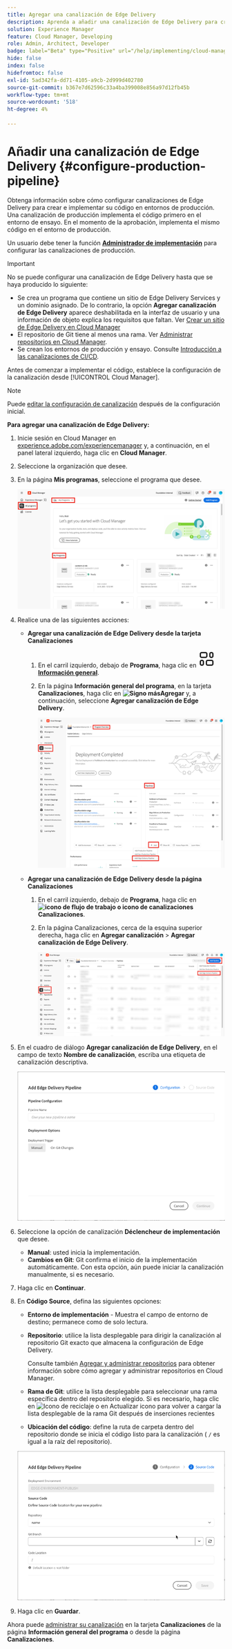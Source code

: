 ```yaml
---
title: Agregar una canalización de Edge Delivery
description: Aprenda a añadir una canalización de Edge Delivery para crear e implementar su código en entornos de producción.
solution: Experience Manager
feature: Cloud Manager, Developing
role: Admin, Architect, Developer
badge: label="Beta" type="Positive" url="/help/implementing/cloud-manager/release-notes/current.md#gitlab-bitbucket"
hide: false
index: false
hidefromtoc: false
exl-id: 5ad342fa-dd71-4105-a9cb-2d999d402780
source-git-commit: b367e7d62596c33a4ba399008e856a97d12fb45b
workflow-type: tm+mt
source-wordcount: '518'
ht-degree: 4%

---
```


# Añadir una canalización de Edge Delivery {#configure-production-pipeline}

Obtenga información sobre cómo configurar canalizaciones de Edge Delivery para crear e implementar su código en entornos de producción. Una canalización de producción implementa el código primero en el entorno de ensayo. En el momento de la aprobación, implementa el mismo código en el entorno de producción.

Un usuario debe tener la función **[Administrador de implementación](/help/onboarding/cloud-manager-introduction.md#role-based-permissions)** para configurar las canalizaciones de producción.

>[!IMPORTANT]
>
>No se puede configurar una canalización de Edge Delivery hasta que se haya producido lo siguiente:
>
>* Se crea un programa que contiene un sitio de Edge Delivery Services y un dominio asignado. De lo contrario, la opción **Agregar canalización de Edge Delivery** aparece deshabilitada en la interfaz de usuario y una información de objeto explica los requisitos que faltan. Ver [Crear un sitio de Edge Delivery en Cloud Manager](/help/implementing/cloud-manager/edge-delivery/create-edge-delivery-site.md)
>* El repositorio de Git tiene al menos una rama. Ver [Administrar repositorios en Cloud Manager](/help/implementing/cloud-manager/managing-code/managing-repositories.md).
>* Se crean los entornos de producción y ensayo. Consulte [Introducción a las canalizaciones de CI/CD](/help/implementing/cloud-manager/configuring-pipelines/introduction-ci-cd-pipelines.md).

<!-- CMGR‑69680 -->


Antes de comenzar a implementar el código, establece la configuración de la canalización desde [!UICONTROL Cloud Manager].

>[!NOTE]
>
>Puede [editar la configuración de canalización](managing-pipelines.md) después de la configuración inicial.

**Para agregar una canalización de Edge Delivery:**

1. Inicie sesión en Cloud Manager en [experience.adobe.com/experiencemanager](https://my.cloudmanager.adobe.com/) y, a continuación, en el panel lateral izquierdo, haga clic en **Cloud Manager**.

1. Seleccione la organización que desee.

1. En la página **Mis programas**, seleccione el programa que desee.

   ![Página de mis programas en Cloud Manager](/help/implementing/cloud-manager/configuring-pipelines/assets/my-programs.png)

1. Realice una de las siguientes acciones:

   * **Agregar una canalización de Edge Delivery desde la tarjeta Canalizaciones**

      1. En el carril izquierdo, debajo de **Programa**, haga clic en **![icono Información general](/help/implementing/cloud-manager/configuring-pipelines/assets/overview.svg) [Información general](/help/implementing/cloud-manager/navigation.md#my-programs)**.
      1. En la página **Información general del programa**, en la tarjeta **Canalizaciones**, haga clic en **![Signo más](https://spectrum.adobe.com/static/icons/workflow_18/Smock_Add_18_N.svg)Agregar** y, a continuación, seleccione **Agregar canalización de Edge Delivery**.

         ![La tarjeta Canalizaciones en la página Información general del programa](/help/implementing/cloud-manager/configuring-pipelines/assets/pipelinescard-add-ed-pipeline.png)

   * **Agregar una canalización de Edge Delivery desde la página Canalizaciones**

      1. En el carril izquierdo, debajo de **Programa**, haga clic en **![icono de flujo de trabajo o icono de canalizaciones](https://spectrum.adobe.com/static/icons/workflow_18/Smock_Workflow_18_N.svg) Canalizaciones**.
      1. En la página Canalizaciones, cerca de la esquina superior derecha, haga clic en **Agregar canalización** > **Agregar canalización de Edge Delivery**.

         ![La página Canalizaciones con el botón Agregar canalización](/help/implementing/cloud-manager/configuring-pipelines/assets/pipelinespage-add-ed-pipeline.png)

1. En el cuadro de diálogo **Agregar canalización de Edge Delivery**, en el campo de texto **Nombre de canalización**, escriba una etiqueta de canalización descriptiva.

   ![Cuadro de diálogo Agregar canalización de Edge Delivery](/help/implementing/cloud-manager/configuring-pipelines/assets/add-edge-delivery-pipeline-configuration.png)

1. Seleccione la opción de canalización **Déclencheur de implementación** que desee.

   * **Manual**: usted inicia la implementación.
   * **Cambios en Git**: Git confirma el inicio de la implementación automáticamente. Con esta opción, aún puede iniciar la canalización manualmente, si es necesario.

1. Haga clic en **Continuar**.

1. En **Código Source**, defina las siguientes opciones:

   * **Entorno de implementación** - Muestra el campo de entorno de destino; permanece como de solo lectura.

   * **Repositorio**: utilice la lista desplegable para dirigir la canalización al repositorio Git exacto que almacena la configuración de Edge Delivery.

     Consulte también [Agregar y administrar repositorios](/help/implementing/cloud-manager/managing-code/managing-repositories.md) para obtener información sobre cómo agregar y administrar repositorios en Cloud Manager.

   * **Rama de Git**: utilice la lista desplegable para seleccionar una rama específica dentro del repositorio elegido. Si es necesario, haga clic en ![Icono de reciclaje o en Actualizar icono](https://spectrum.adobe.com/static/icons/workflow_18/Smock_Refresh_18_N.svg) para volver a cargar la lista desplegable de la rama Git después de inserciones recientes
   * **Ubicación del código**: define la ruta de carpeta dentro del repositorio donde se inicia el código listo para la canalización ( `/` es igual a la raíz del repositorio).

   ![Canalización de configuración](/help/implementing/cloud-manager/configuring-pipelines/assets/add-edge-delivery-pipeline-sourcecode.png)

1. Haga clic en **Guardar**.

Ahora puede [administrar su canalización](managing-pipelines.md) en la tarjeta **Canalizaciones** de la página **Información general del programa** o desde la página **Canalizaciones**.
